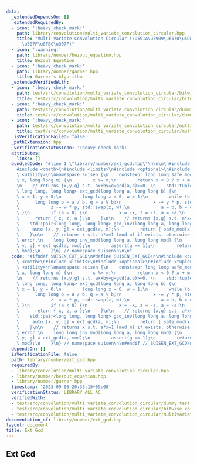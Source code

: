 ```yaml
---
data:
  _extendedDependsOn: []
  _extendedRequiredBy:
  - icon: ':heavy_check_mark:'
    path: library/convolution/multi_variate_convolution_circular.hpp
    title: "Multi Variate Convolution Circular (\u591A\u5909\u6570\u5DE1\u56DE\u7573\
      \u307F\u8FBC\u307F)"
  - icon: ':warning:'
    path: library/number/bezout_equation.hpp
    title: Bezout Equation
  - icon: ':heavy_check_mark:'
    path: library/number/garner.hpp
    title: Garner's Algorithm
  _extendedVerifiedWith:
  - icon: ':heavy_check_mark:'
    path: test/src/convolution/multi_variate_convolution_circular/bitwise_xor_convolution.test.cpp
    title: test/src/convolution/multi_variate_convolution_circular/bitwise_xor_convolution.test.cpp
  - icon: ':heavy_check_mark:'
    path: test/src/convolution/multi_variate_convolution_circular/dummy.test.cpp
    title: test/src/convolution/multi_variate_convolution_circular/dummy.test.cpp
  - icon: ':heavy_check_mark:'
    path: test/src/convolution/multi_variate_convolution_circular/multivariate_convolution_cyclic.test.cpp
    title: test/src/convolution/multi_variate_convolution_circular/multivariate_convolution_cyclic.test.cpp
  _isVerificationFailed: false
  _pathExtension: hpp
  _verificationStatusIcon: ':heavy_check_mark:'
  attributes:
    links: []
  bundledCode: "#line 1 \"library/number/ext_gcd.hpp\"\n\n\n\n#include <cassert>\n\
    #include <cmath>\n#include <limits>\n#include <optional>\n#include <tuple>\n#include\
    \ <utility>\n\nnamespace suisen {\n    constexpr long long safe_mod(long long\
    \ x, long long m) {\n        x %= m;\n        return x < 0 ? x + m : x;\n    }\n\
    \n    // returns {x,y,g} s.t. ax+by=g=gcd(a,b)>=0. \n    std::tuple<long long,\
    \ long long, long long> ext_gcd(long long a, long long b) {\n        long long\
    \ x = 1, y = 0;\n        long long z = 0, w = 1;\n        while (b) {\n      \
    \      long long p = a / b, q = a % b;\n            x -= y * p, std::swap(x, y);\n\
    \            z -= w * p, std::swap(z, w);\n            a = b, b = q;\n       \
    \ }\n        if (a < 0) {\n            x = -x, z = -z, a = -a;\n        }\n  \
    \      return { x, z, a };\n    }\n\n    // returns {x,g} s.t. a*x=g (mod m)\n\
    \    std::pair<long long, long long> gcd_inv(long long a, long long m) {\n   \
    \     auto [x, y, g] = ext_gcd(a, m);\n        return { safe_mod(x, m), g };\n\
    \    }\n\n    // returns x s.t. a*x=1 (mod m) if exists, otherwise throws runtime\
    \ error.\n    long long inv_mod(long long a, long long mod) {\n        auto [inv,\
    \ y, g] = ext_gcd(a, mod);\n        assert(g == 1);\n        return safe_mod(inv,\
    \ mod);\n    }\n} // namespace suisen\n\n\n"
  code: "#ifndef SUISEN_EXT_GCD\n#define SUISEN_EXT_GCD\n\n#include <cassert>\n#include\
    \ <cmath>\n#include <limits>\n#include <optional>\n#include <tuple>\n#include\
    \ <utility>\n\nnamespace suisen {\n    constexpr long long safe_mod(long long\
    \ x, long long m) {\n        x %= m;\n        return x < 0 ? x + m : x;\n    }\n\
    \n    // returns {x,y,g} s.t. ax+by=g=gcd(a,b)>=0. \n    std::tuple<long long,\
    \ long long, long long> ext_gcd(long long a, long long b) {\n        long long\
    \ x = 1, y = 0;\n        long long z = 0, w = 1;\n        while (b) {\n      \
    \      long long p = a / b, q = a % b;\n            x -= y * p, std::swap(x, y);\n\
    \            z -= w * p, std::swap(z, w);\n            a = b, b = q;\n       \
    \ }\n        if (a < 0) {\n            x = -x, z = -z, a = -a;\n        }\n  \
    \      return { x, z, a };\n    }\n\n    // returns {x,g} s.t. a*x=g (mod m)\n\
    \    std::pair<long long, long long> gcd_inv(long long a, long long m) {\n   \
    \     auto [x, y, g] = ext_gcd(a, m);\n        return { safe_mod(x, m), g };\n\
    \    }\n\n    // returns x s.t. a*x=1 (mod m) if exists, otherwise throws runtime\
    \ error.\n    long long inv_mod(long long a, long long mod) {\n        auto [inv,\
    \ y, g] = ext_gcd(a, mod);\n        assert(g == 1);\n        return safe_mod(inv,\
    \ mod);\n    }\n} // namespace suisen\n\n#endif // SUISEN_EXT_GCD\n"
  dependsOn: []
  isVerificationFile: false
  path: library/number/ext_gcd.hpp
  requiredBy:
  - library/convolution/multi_variate_convolution_circular.hpp
  - library/number/bezout_equation.hpp
  - library/number/garner.hpp
  timestamp: '2023-09-06 20:35:15+09:00'
  verificationStatus: LIBRARY_ALL_AC
  verifiedWith:
  - test/src/convolution/multi_variate_convolution_circular/dummy.test.cpp
  - test/src/convolution/multi_variate_convolution_circular/bitwise_xor_convolution.test.cpp
  - test/src/convolution/multi_variate_convolution_circular/multivariate_convolution_cyclic.test.cpp
documentation_of: library/number/ext_gcd.hpp
layout: document
title: Ext Gcd
---
```

## Ext Gcd